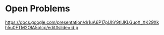 # Open Problems

https://docs.google.com/presentation/d/1uA6P17pUhY9tIJKLGuoX_XK29Xkh5u0FTM2OlA5oIcc/edit#slide=id.p
